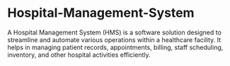 # Hospital-Management-System
A Hospital Management System (HMS) is a software solution designed to streamline and automate various operations within a healthcare facility. It helps in managing patient records, appointments, billing, staff scheduling, inventory, and other hospital activities efficiently.
